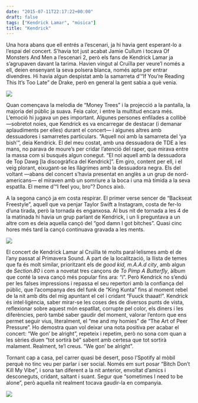 ```yaml
---
date: "2015-07-11T22:17:22+00:00"
draft: false
tags: ["Kendrick Lamar", "música"]
title: "Kendrick"
---
```

Una hora abans que ell entrés a l’escenari, ja hi havia gent esperant-lo a l’espai del concert. S’havia tot just acabat Jamie Cullum i tocava Of Monsters And Men a l’escenari 2, però els fans de Kendrick Lamar ja s’agrupaven davant la tarima. Havien vingut al Cruïlla per veure’l només a ell, deien ensenyant la seva polsera blanca, només apta per entrar divendres. Hi havia algun despistat amb la samarreta d’“If You’re Reading This It’s Too Late” de Drake, però en general la gent sabia a què venia.

<!-- more -->

<img class="pImageRight" src="https://41.media.tumblr.com/78c904557263305e7e91b9803bd68d6e/tumblr_inline_nrdh69uZET1rf46cf_540.jpg" />

Quan començava la melodia de “Money Trees” i la projecció a la pantalla, la majoria del públic ja suava. Feia calor, i entre la multitud encara més. L’emoció hi jugava un pes important. Algunes persones enfilades a collibè —sobretot noies, que Kendrick es va encarregar de destacar (i demanar aplaudiments per elles) durant el concert— i algunes altres amb dessuadores i samarretes particulars. “Aquell noi amb la samarreta del ‘ya bish’”, deia Kendrick. El del meu costat, amb una dessuadora de TDE a les mans, no parava de moure’s per cridar l’atenció del raper, que mirava entre la massa com si busqués algun conegut. “El noi aquell amb la dessuadora de Top Dawg [la discogràfica del Kendrick]”. Em giro, content per ell, i el veig plorant, eixugant-se les llàgrimes amb la dessuadora negra. Els del voltant —abans del concert s’havia presentat en anglès a un grup de nord-americans— el miraven amb un somriure a la boca i una mà tímida a la seva espatlla. El meme d’“I feel you, bro”? Doncs això.

A la segona cançó ja em costa respirar. El primer verse sencer de “Backseat Freestyle”, aquell que va penjar Taylor Swift a Instagram, costa de fer-lo d’una tirada, però la tornada és enganxosa. Al bus nit de tornada a les 4 de la matinada hi havia un grup parlant de Kendrick, i un li preguntava a un altre com es deia aquella cançó del “god damn I got bitches”. Quasi cinc hores més tard la cançó continuava gravada a les ments.

<img class="pImageRight" src="http://40.media.tumblr.com/d507abda05738c17825bb394c615959a/tumblr_nrdhtc4V8T1uwbrwmo1_1280.jpg" />

El concert de Kendrick Lamar al Cruïlla té molts paral·lelismes amb el de l’any passat al Primavera Sound. A part de la localització, la llista de temes que fa és molt similar, prioritzant els de _good kid, m.A.A.d city_, amb algun de _Section.80_ i com a novetat tres cançons de _To Pimp A Butterfly_, àlbum que conté la seva cançó més popular fins ara: “i”. Però Kendrick no s’endú per les falses impressions i repassa el seu repertori amb la confiança del públic, que l’acompanya des del funk de “King Kunta” fins al moment rebel de la nit amb dits del mig apuntant el cel i cridant “Fuuck thaaat!”. Kendrick és intel·ligència, saber mirar-se les coses des de diversos punts de vista, reflexionar sobre aquest món espatllat, corrupte pel color, els diners i les diferències, però també saber gaudir del moment, valorar l’entorn que ens permet seguir vius, literalment, el “me and my homies” de “The Art of Peer Pressure”. Ho demostra quan vol deixar una nota positiva per acabar el concert: “We gon’ be alright”, repeteix i repetim, però no sona com quan a les sèries diuen “tot sortirà bé” sabent amb certesa que tot sortirà malament. Realment, te’l creus. “We gon’ be alright”.

Tornant cap a casa, pel carrer quasi bé desert, poso l’Spotify al mòbil perquè no tinc veu per parlar i ser social. Només em surt posar “Bitch Don’t Kill My Vibe”, i sona tan diferent a la nit anterior, envoltat d’amics i desconeguts, cridant, saltant i suant. Segur que “sometimes I need to be alone”, però aquella nit realment tocava gaudir-la en companyia.

<img id="splash" src="https://36.media.tumblr.com/30da0bba14be687af250edd7a975efd9/tumblr_nrdgukP6Bm1u00ofno1_1280.jpg"/>
